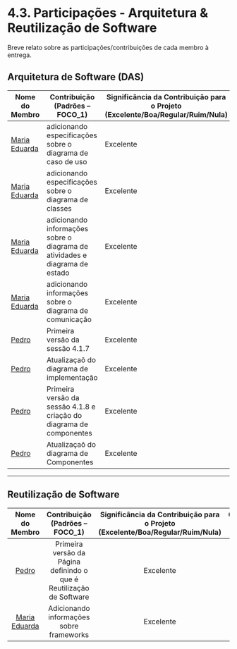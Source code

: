 # 4.3. Participações - Arquitetura & Reutilização de Software

Breve relato sobre as participações/contribuições de cada membro à entrega.

## Arquitetura de Software (DAS)

|Nome do Membro | Contribuição (Padrões – FOCO_1) | Significância da Contribuição para o Projeto (Excelente/Boa/Regular/Ruim/Nula) | Comprobatórios Claros (com link) |
| -------- | ------- | ------- | ------- |
| [Maria Eduarda](https://github.com/DudaV228) | adicionando especificações sobre o diagrama de caso de uso |Excelente| [Commit aff6235](https://github.com/UnBArqDsw2025-1-Turma02/2025.1_T02_G2_EternaFGA_Entrega04/commit/aff623537c1c50cd15e03a81c7e6b255e570773e) [Commit 3f94a65](https://github.com/UnBArqDsw2025-1-Turma02/2025.1_T02_G2_EternaFGA_Entrega04/commit/3f94a6501c4e95ef29526e726f2ffd6c5a69e097)|
| [Maria Eduarda](https://github.com/DudaV228) | adicionando especificações sobre o diagrama de classes |Excelente| [Commit e5f30a5](https://github.com/UnBArqDsw2025-1-Turma02/2025.1_T02_G2_EternaFGA_Entrega04/commit/e5f30a56cb89cf7c19797db0e3a7b6bd24030434)|
| [Maria Eduarda](https://github.com/DudaV228) | adicionando informações sobre o diagrama de atividades e diagrama de estado |Excelente| [Commit b663572](https://github.com/UnBArqDsw2025-1-Turma02/2025.1_T02_G2_EternaFGA_Entrega04/commit/b663572dc15dee275fd7b9df8bbd9fc4627cefe5)|
| [Maria Eduarda](https://github.com/DudaV228) | adicionando informações sobre o diagrama de comunicação |Excelente| [Commit a8b945e](https://github.com/UnBArqDsw2025-1-Turma02/2025.1_T02_G2_EternaFGA_Entrega04/commit/a8b945ea8a511134207be97f44dfbb092ada48f3)|
|[Pedro](https://github.com/Goizzz)| Primeira versão da sessão 4.1.7 | Excelente | [Commit a1e17df](https://github.com/UnBArqDsw2025-1-Turma02/2025.1_T02_G2_EternaFGA_Entrega04/commit/a1e17dfe6adf027022f16df6d7f4b9529cd20c6a) |
|[Pedro](https://github.com/Goizzz)| Atualizaçaõ do diagrama de implementação| Excelente | [Commit 46eec9d](https://github.com/UnBArqDsw2025-1-Turma02/2025.1_T02_G2_EternaFGA_Entrega04/commit/46eec9d8794a0a061e45218460a800a64405fe83) |
|[Pedro](https://github.com/Goizzz)| Primeira versão da sessão 4.1.8 e criação do diagrama de componentes| Excelente | [Commit d55116e](https://github.com/UnBArqDsw2025-1-Turma02/2025.1_T02_G2_EternaFGA_Entrega04/commit/d55116e32fd925468c6d005adf0b12ac857f3fa8) |
|[Pedro](https://github.com/Goizzz)| Atualizaçaõ do diagrama de Componentes| Excelente | [Commit 60ed46a](https://github.com/UnBArqDsw2025-1-Turma02/2025.1_T02_G2_EternaFGA_Entrega04/commit/60ed46a70cf2570d119910dea86b75399ac1ac2c) |

---



## Reutilização de Software

|Nome do Membro | Contribuição (Padrões – FOCO_1) | Significância da Contribuição para o Projeto (Excelente/Boa/Regular/Ruim/Nula) | Comprobatórios Claros (com link) |
| :-: | :-: | :-: | :-: |
|[Pedro](https://github.com/Goizzz)| Primeira versão da Página definindo o que é Reutilização de Software | Excelente | [Commit 79d9e02](https://github.com/UnBArqDsw2025-1-Turma02/2025.1_T02_G2_EternaFGA_Entrega04/commit/79d9e02b44aaffb2dfeb16fd21d4f79c705c44eb) |
|[Maria Eduarda](https://github.com/DudaV228)| Adicionando informações sobre frameworks | Excelente | [Commit 79d9e02](https://github.com/UnBArqDsw2025-1-Turma02/2025.1_T02_G2_EternaFGA_Entrega04/commit/79d9e02b44aaffb2dfeb16fd21d4f79c705c44eb) |